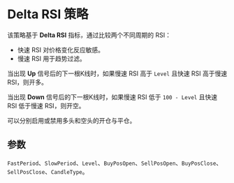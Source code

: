 # Delta RSI 策略

该策略基于 **Delta RSI** 指标，通过比较两个不同周期的 RSI：

- 快速 RSI 对价格变化反应敏感。
- 慢速 RSI 用于趋势过滤。

当出现 **Up** 信号后的下一根K线时，如果慢速 RSI 高于 `Level` 且快速 RSI 高于慢速 RSI，则开多。

当出现 **Down** 信号后的下一根K线时，如果慢速 RSI 低于 `100 - Level` 且快速 RSI 低于慢速 RSI，则开空。

可以分别启用或禁用多头和空头的开仓与平仓。

## 参数

`FastPeriod`、`SlowPeriod`、`Level`、`BuyPosOpen`、`SellPosOpen`、`BuyPosClose`、`SellPosClose`、`CandleType`。
